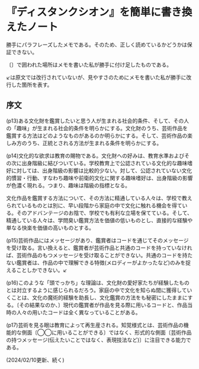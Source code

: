 # 『ディスタンクシオン』を簡単に書き換えたノート

勝手にパラフレーズしたメモである。そのため、正しく読めているかどうかは保証できない。

〔〕で囲われた場所はメモを書いた私が勝手に付け足したものである。

↙は原文では改行されていないが、見やすさのためにメモを書いた私が勝手に改行した箇所を表す。

## 序文

(p13)ある文化財を鑑賞したいと思う人が生まれる社会的条件、そして、その人の「趣味」が生まれる社会的条件を明らかにする。文化財のうち、芸術作品を鑑賞する方法はどのようなものがあるのか明らかにする。そして、芸術作品の楽しみ方のうち、正統とされる方法が生まれる条件を明らかにする。

(p14)文化的な欲求は教育の賜物である。文化財への好みは、教育水準およびその次に出身階級に結びついている。学校教育上で公認されている文化的な趣味嗜好に対しては、出身階級の影響は比較的少ない。対して、公認されていない文化的慣習・行動、すなわち趣味や前衛的文化に関する趣味嗜好は、出身階級の影響が色濃く現れる。つまり、趣味は階級の指標となる。

文化作品を鑑賞する方法について、その方法に精通している人々は、学校で教えられているものとは別に、早い段階から家庭の中で文化に触れる機会を得ている。そのアドバンテージのお陰で、学校でも有利な立場を保てている。そして、精通している人々は、学問臭い鑑賞方法を価値の低いものとし、直接的な経験や単なる快楽を価値の高いものとする。

(p15)芸術作品にはメッセージがあり、鑑賞者はコードを通じてそのメッセージを受け取る。言い換えると、鑑賞者が芸術作品と共通のコードを持っていなければ、芸術作品のもつメッセージを受け取ることができない。共通のコードを持たない鑑賞者は、作品の中で理解できる特徴(メロディーがよかったなど)のみを捉えることしかできない。↙

(p16)このような「頭でっかち」な理論は、文化財の愛好家たちが経験したものとは対立するように感じられるだろう。家庭の中で文化を知らぬ間に獲得していくことは、文化の魔術的経験を助長し、文化鑑賞の方法をも秘密にしたままにする。〔その結果なのか、〕現代の鑑賞者が作品を見る際に用いるコードと、作品当時の人々の用いたコードは全く異なっていることがある。

(p17)芸術を見る眼は教育によって再生産される。知覚様式とは、芸術作品の機能的な側面〔◯◯に用いることができる〕ではなく、形式的な側面〔芸術作品の持つメッセージ(伝えたいことではなく、表現技法など)〕に注目できる能力である。

(2024/02/10更新、続く)
